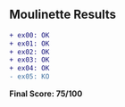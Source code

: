 ## Moulinette Results
```diff
+ ex00: OK
+ ex01: OK
+ ex02: OK
+ ex03: OK
+ ex04: OK
- ex05: KO
```
**Final Score: 75/100**
